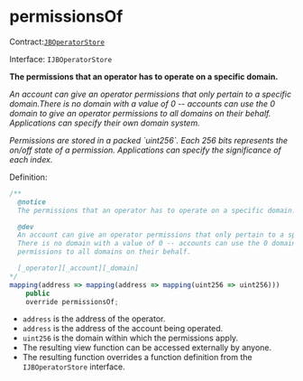 # permissionsOf

Contract:[`JBOperatorStore`](../)​‌

Interface: `IJBOperatorStore`

**The permissions that an operator has to operate on a specific domain.**

_An account can give an operator permissions that only pertain to a specific domain.There is no domain with a value of 0 -- accounts can use the 0 domain to give an operator permissions to all domains on their behalf. Applications can specify their own domain system._

_Permissions are stored in a packed \`uint256\`. Each 256 bits represents the on/off state of a permission. Applications can specify the significance of each index._  
  
Definition:

```javascript
/** 
  @notice
  The permissions that an operator has to operate on a specific domain.

  @dev
  An account can give an operator permissions that only pertain to a specific domain.
  There is no domain with a value of 0 -- accounts can use the 0 domain to give an operator
  permissions to all domains on their behalf.

  [_operator][_account][_domain]
*/
mapping(address => mapping(address => mapping(uint256 => uint256)))
    public
    override permissionsOf;
```

* `address` is the address of the operator.
* `address` is the address of the account being operated.
* `uint256` is the domain within which the permissions apply.
* The resulting view function can be accessed externally by anyone. 
* The resulting function overrides a function definition from the `IJBOperatorStore` interface.

